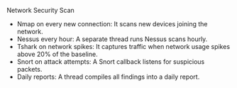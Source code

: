 Network Security Scan

- Nmap on every new connection: It scans new devices joining the network.
- Nessus every hour: A separate thread runs Nessus scans hourly.
- Tshark on network spikes: It captures traffic when network usage spikes above 20% of the baseline.
- Snort on attack attempts: A Snort callback listens for suspicious packets.
- Daily reports: A thread compiles all findings into a daily report.
